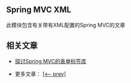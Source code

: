 ## Spring MVC XML

此模块包含有关带有XML配置的Spring MVC的文章

## 相关文章

+ [探讨Spring MVC的表单标签库](docs/探索SpringMVC的表单标签库.md)

- 更多文章： [[<-- prev]](../spring-mvc-xml-1/README.md)